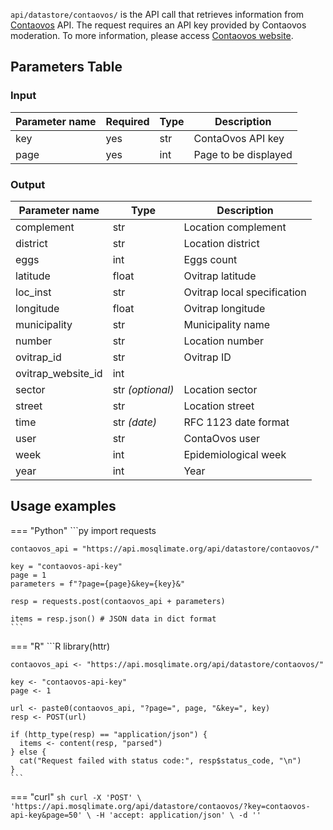 `api/datastore/contaovos/` is the API call that retrieves information from [Contaovos](https://contaovos.dengue.mat.br/pt-br/api/) API.
The request requires an API key provided by Contaovos moderation. To more information, please access
[Contaovos website](https://contaovos.dengue.mat.br/pt-br/).

## Parameters Table 
### Input
| Parameter name | Required | Type | Description |
|--|--|--|--|
| key | yes | str | ContaOvos API key |
| page | yes | int | Page to be displayed |

### Output
| Parameter name | Type | Description |
| -- | -- | -- |
| complement | str | Location complement
| district | str | Location district
| eggs | int | Eggs count
| latitude | float | Ovitrap latitude
| loc_inst | str | Ovitrap local specification
| longitude | float | Ovitrap longitude
| municipality | str | Municipality name
| number | str | Location number
| ovitrap_id | str | Ovitrap ID
| ovitrap_website_id | int | 
| sector | str _(optional)_ | Location sector
| street | str | Location street
| time | str _(date)_ | RFC 1123 date format 
| user | str | ContaOvos user
| week | int | Epidemiological week
| year | int | Year


## Usage examples

=== "Python"
    ```py
    import requests

    contaovos_api = "https://api.mosqlimate.org/api/datastore/contaovos/"

    key = "contaovos-api-key"
    page = 1
    parameters = f"?page={page}&key={key}&"

    resp = requests.post(contaovos_api + parameters)

    items = resp.json() # JSON data in dict format
    ```

=== "R"
    ```R
    library(httr)

    contaovos_api <- "https://api.mosqlimate.org/api/datastore/contaovos/"

    key <- "contaovos-api-key"
    page <- 1

    url <- paste0(contaovos_api, "?page=", page, "&key=", key)
    resp <- POST(url)

    if (http_type(resp) == "application/json") {
      items <- content(resp, "parsed")
    } else {
      cat("Request failed with status code:", resp$status_code, "\n")
    }
    ```

=== "curl"
    ```sh
    curl -X 'POST' \
    'https://api.mosqlimate.org/api/datastore/contaovos/?key=contaovos-api-key&page=50' \
    -H 'accept: application/json' \
    -d ''
    ```
